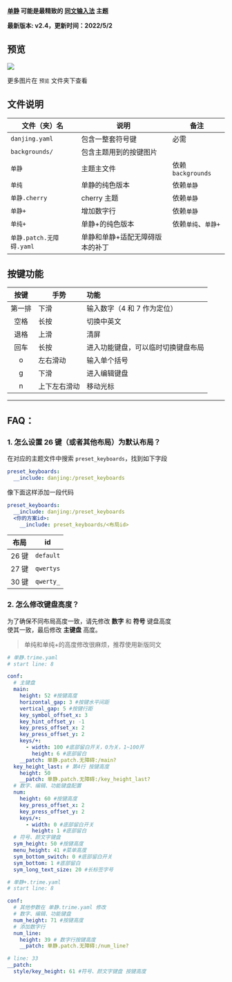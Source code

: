 **[单静][1] 可能是最精致的 [同文输入法][2] 主题**

**最新版本: v2.4，更新时间：2022/5/2**

[1]: https://github.com/cxcn/danjing
[2]: https://github.com/osfans/trime

## 预览

![](./预览/default_without_hint.png)

更多图片在 `预览` 文件夹下查看

## 文件说明

| 文件（夹）名             | 说明                            | 备注              |
| ------------------------ | ------------------------------- | ----------------- |
| `danjing.yaml`           | 包含一整套符号键                | 必需              |
| `backgrounds/`           | 包含主题用到的按键图片          |                   |
| `单静`                   | 主题主文件                      | 依赖`backgrounds` |
| `单纯`                   | 单静的纯色版本                  | 依赖`单静`        |
| `单静.cherry`            | cherry 主题                     | 依赖`单静`        |
| `单静+`                  | 增加数字行                      | 依赖`单静`        |
| `单纯+`                  | 单静+的纯色版本                 | 依赖`单纯`、`单静+`       |
| `单静.patch.无障碍.yaml` | 单静和单静+适配无障碍版本的补丁 |                   |

## 按键功能

|  按键  | 手势         | 功能                               |
| :----: | ------------ | :--------------------------------- |
| 第一排 | 下滑         | 输入数字（4 和 7 作为定位）        |
|  空格  | 长按         | 切换中英文                         |
|  退格  | 上滑         | 清屏                               |
|  回车  | 长按         | 进入功能键盘，可以临时切换键盘布局 |
|   o    | 左右滑动     | 输入单个括号                       |
|   g    | 下滑         | 进入编辑键盘                       |
|   n    | 上下左右滑动 | 移动光标                           |

---

## FAQ：

### 1. 怎么设置 26 键（或者其他布局）为默认布局？

在对应的主题文件中搜索 `preset_keyboards`，找到如下字段

```yaml
preset_keyboards:
  __include: danjing:/preset_keyboards
```

像下面这样添加一段代码

```yaml
preset_keyboards:
  __include: danjing:/preset_keyboards
  <你的方案id>:
    __include: preset_keyboards/<布局id>
```

| 布局  | id        |
| ----- | --------- |
| 26 键 | `default` |
| 27 键 | `qwertys` |
| 30 键 | `qwerty_` |

### 2. 怎么修改键盘高度？

为了确保不同布局高度一致，请先修改 **数字** 和 **符号** 键盘高度  
使其一致，最后修改 **主键盘** 高度。

> 单纯和单纯+的高度修改很麻烦，推荐使用新版同文

```yaml
# 单静.trime.yaml
# start line: 8

conf:
  # 主键盘
  main:
    height: 52 #按键高度
    horizontal_gap: 3 #按键水平间距
    vertical_gap: 5 #按键行距
    key_symbol_offset_x: 3
    key_hint_offset_y: -1
    key_press_offset_x: 2
    key_press_offset_y: 2
    keys/+:
      - width: 100 #底部留白开关，0为关，1~100开
        height: 6 #底部留白
    __patch: 单静.patch.无障碍:/main?
  key_height_last: # 第4行 按键高度
    height: 50
    __patch: 单静.patch.无障碍:/key_height_last?
  # 数字、编辑、功能键盘配置
  num:
    height: 60 #按键高度
    key_press_offset_x: 2
    key_press_offset_y: 2
    keys/+:
      - width: 0 #底部留白开关
        height: 1 #底部留白
  # 符号、颜文字键盘
  sym_height: 50 #按键高度
  menu_height: 41 #菜单高度
  sym_bottom_switch: 0 #底部留白开关
  sym_bottom: 1 #底部留白
  sym_long_text_size: 20 #长标签字号
```

```yaml
# 单静+.trime.yaml
# start line: 8

conf:
  # 其他参数在 单静.trime.yaml 修改
  # 数字、编辑、功能键盘
  num_height: 71 #按键高度
  # 添加数字行
  num_line:
    height: 39 # 数字行按键高度
    __patch: 单静.patch.无障碍:/num_line?

# line: 33
__patch:
  style/key_height: 61 #符号、颜文字键盘 按键高度
```
